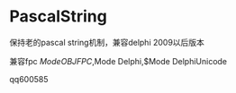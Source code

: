 # PascalString

保持老的pascal string机制，兼容delphi 2009以后版本


兼容fpc $Mode OBJFPC,$Mode Delphi,$Mode DelphiUnicode


qq600585
